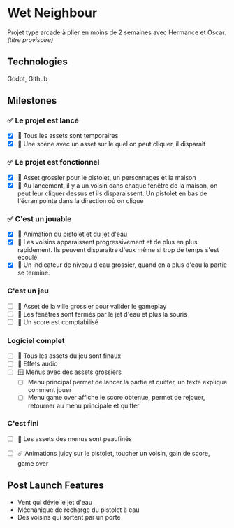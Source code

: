 # Wet Neighbour
Projet type arcade à plier en moins de 2 semaines avec Hermance et Oscar.
_(titre provisoire)_

## Technologies
Godot, Github

## Milestones
### :white_check_mark: Le projet est lancé
- [x] :art: Tous les assets sont temporaires
- [x] :space_invader: Une scène avec un asset sur le quel on peut cliquer, il disparait

### :white_check_mark: Le projet est fonctionnel
- [x] :art: Asset grossier pour le pistolet, un personnages et la maison
- [x] :space_invader: Au lancement, il y a un voisin dans chaque fenêtre de la maison, on peut leur cliquer dessus et ils disparaissent. Un pistolet en bas de l'écran pointe dans la direction où on clique

### ✅ C'est un jouable
- [x] :art: Animation du pistolet et du jet d'eau
- [x] :space_invader: Les voisins apparaissent progressivement et de plus en plus rapidement. Ils peuvent disparaitre d'eux même si trop de temps s'est écoulé.
- [x] 👾 Un indicateur de niveau d'eau grossier, quand on a plus d'eau la partie se termine.

### C'est un jeu
- [ ] :art: Asset de la ville grossier pour valider le gameplay
- [ ] 👾 Les fenêtres sont fermés par le jet d'eau et plus la souris
- [ ] 👾 Un score est comptabilisé

### Logiciel complet
- [ ] :art: Tous les assets du jeu sont finaux
- [ ] :art: Effets audio
- [ ] :window: Menus avec des assets grossiers
  - [ ] Menu principal permet de lancer la partie et quitter, un texte explique comment jouer
  - [ ] Menu game over affiche le score obtenue, permet de rejouer, retourner au menu principale et quitter

### C'est fini
- [ ] :art: Les assets des menus sont peaufinés
- [ ] :comet: Animations juicy sur le pistolet, toucher un voisin, gain de score, game over


## Post Launch Features
- Vent qui dévie le jet d'eau
- Méchanique de recharge du pistolet à eau
- Des voisins qui sortent par un porte
